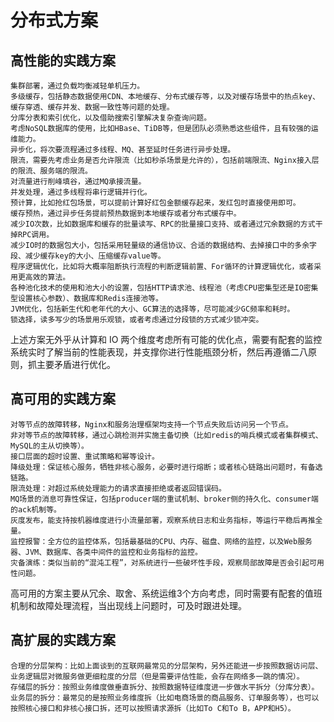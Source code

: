 分布式方案
===

高性能的实践方案
---

    集群部署，通过负载均衡减轻单机压力。
    多级缓存，包括静态数据使用CDN、本地缓存、分布式缓存等，以及对缓存场景中的热点key、缓存穿透、缓存并发、数据一致性等问题的处理。
    分库分表和索引优化，以及借助搜索引擎解决复杂查询问题。
    考虑NoSQL数据库的使用，比如HBase、TiDB等，但是团队必须熟悉这些组件，且有较强的运维能力。
    异步化，将次要流程通过多线程、MQ、甚至延时任务进行异步处理。
    限流，需要先考虑业务是否允许限流（比如秒杀场景是允许的），包括前端限流、Nginx接入层的限流、服务端的限流。
    对流量进行削峰填谷，通过MQ承接流量。
    并发处理，通过多线程将串行逻辑并行化。
    预计算，比如抢红包场景，可以提前计算好红包金额缓存起来，发红包时直接使用即可。
    缓存预热，通过异步任务提前预热数据到本地缓存或者分布式缓存中。
    减少IO次数，比如数据库和缓存的批量读写、RPC的批量接口支持、或者通过冗余数据的方式干掉RPC调用。
    减少IO时的数据包大小，包括采用轻量级的通信协议、合适的数据结构、去掉接口中的多余字段、减少缓存key的大小、压缩缓存value等。
    程序逻辑优化，比如将大概率阻断执行流程的判断逻辑前置、For循环的计算逻辑优化，或者采用更高效的算法。
    各种池化技术的使用和池大小的设置，包括HTTP请求池、线程池（考虑CPU密集型还是IO密集型设置核心参数）、数据库和Redis连接池等。
    JVM优化，包括新生代和老年代的大小、GC算法的选择等，尽可能减少GC频率和耗时。
    锁选择，读多写少的场景用乐观锁，或者考虑通过分段锁的方式减少锁冲突。

上述方案无外乎从计算和 IO 两个维度考虑所有可能的优化点，需要有配套的监控系统实时了解当前的性能表现，并支撑你进行性能瓶颈分析，然后再遵循二八原则，抓主要矛盾进行优化。

高可用的实践方案
---

    对等节点的故障转移，Nginx和服务治理框架均支持一个节点失败后访问另一个节点。
    非对等节点的故障转移，通过心跳检测并实施主备切换（比如redis的哨兵模式或者集群模式、MySQL的主从切换等）。
    接口层面的超时设置、重试策略和幂等设计。
    降级处理：保证核心服务，牺牲非核心服务，必要时进行熔断；或者核心链路出问题时，有备选链路。
    限流处理：对超过系统处理能力的请求直接拒绝或者返回错误码。
    MQ场景的消息可靠性保证，包括producer端的重试机制、broker侧的持久化、consumer端的ack机制等。
    灰度发布，能支持按机器维度进行小流量部署，观察系统日志和业务指标，等运行平稳后再推全量。
    监控报警：全方位的监控体系，包括最基础的CPU、内存、磁盘、网络的监控，以及Web服务器、JVM、数据库、各类中间件的监控和业务指标的监控。
    灾备演练：类似当前的“混沌工程”，对系统进行一些破坏性手段，观察局部故障是否会引起可用性问题。

高可用的方案主要从冗余、取舍、系统运维3个方向考虑，同时需要有配套的值班机制和故障处理流程，当出现线上问题时，可及时跟进处理。

高扩展的实践方案
---

    合理的分层架构：比如上面谈到的互联网最常见的分层架构，另外还能进一步按照数据访问层、业务逻辑层对微服务做更细粒度的分层（但是需要评估性能，会存在网络多一跳的情况）。
    存储层的拆分：按照业务维度做垂直拆分、按照数据特征维度进一步做水平拆分（分库分表）。
    业务层的拆分：最常见的是按照业务维度拆（比如电商场景的商品服务、订单服务等），也可以按照核心接口和非核心接口拆，还可以按照请求源拆（比如To C和To B，APP和H5）。
